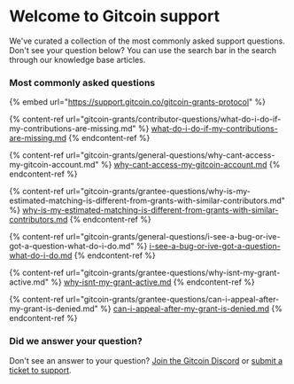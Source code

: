 # Welcome to Gitcoin support

&#x20;We've curated a collection of the most commonly asked support questions. Don't see your question below? You can use the search bar in the search through our knowledge base articles.

### Most commonly asked questions

{% embed url="https://support.gitcoin.co/gitcoin-grants-protocol" %}

{% content-ref url="gitcoin-grants/contributor-questions/what-do-i-do-if-my-contributions-are-missing.md" %}
[what-do-i-do-if-my-contributions-are-missing.md](gitcoin-grants/contributor-questions/what-do-i-do-if-my-contributions-are-missing.md)
{% endcontent-ref %}

{% content-ref url="gitcoin-grants/general-questions/why-cant-access-my-gitcoin-account.md" %}
[why-cant-access-my-gitcoin-account.md](gitcoin-grants/general-questions/why-cant-access-my-gitcoin-account.md)
{% endcontent-ref %}

{% content-ref url="gitcoin-grants/grantee-questions/why-is-my-estimated-matching-is-different-from-grants-with-similar-contributors.md" %}
[why-is-my-estimated-matching-is-different-from-grants-with-similar-contributors.md](gitcoin-grants/grantee-questions/why-is-my-estimated-matching-is-different-from-grants-with-similar-contributors.md)
{% endcontent-ref %}

{% content-ref url="gitcoin-grants/general-questions/i-see-a-bug-or-ive-got-a-question-what-do-i-do.md" %}
[i-see-a-bug-or-ive-got-a-question-what-do-i-do.md](gitcoin-grants/general-questions/i-see-a-bug-or-ive-got-a-question-what-do-i-do.md)
{% endcontent-ref %}

{% content-ref url="gitcoin-grants/grantee-questions/why-isnt-my-grant-active.md" %}
[why-isnt-my-grant-active.md](gitcoin-grants/grantee-questions/why-isnt-my-grant-active.md)
{% endcontent-ref %}

{% content-ref url="gitcoin-grants/grantee-questions/can-i-appeal-after-my-grant-is-denied.md" %}
[can-i-appeal-after-my-grant-is-denied.md](gitcoin-grants/grantee-questions/can-i-appeal-after-my-grant-is-denied.md)
{% endcontent-ref %}



### Did we answer your question?

Don't see an answer to your question? [Join the Gitcoin Discord](https://discord.gg/b5PEjyVFXT) or [submit a ticket to support](https://gitcoin.happyfox.com/new).
